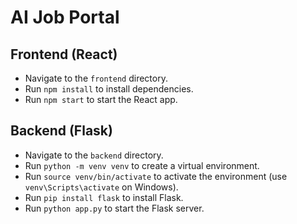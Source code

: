 # AI Job Portal

## Frontend (React)
- Navigate to the `frontend` directory.
- Run `npm install` to install dependencies.
- Run `npm start` to start the React app.

## Backend (Flask)
- Navigate to the `backend` directory.
- Run `python -m venv venv` to create a virtual environment.
- Run `source venv/bin/activate` to activate the environment (use `venv\Scripts\activate` on Windows).
- Run `pip install flask` to install Flask.
- Run `python app.py` to start the Flask server.
